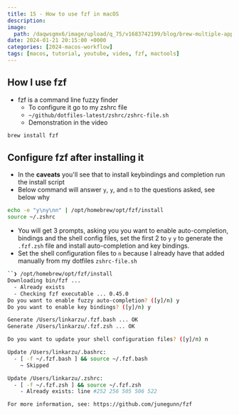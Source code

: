 ```yaml
---
title: 15 - How to use fzf in macOS
description:
image:
  path: /daqwsgmx6/image/upload/q_75/v1683742199/blog/brew-multiple-apps.avif
date: 2024-01-21 20:15:00 +0000
categories: [2024-macos-workflow]
tags: [macos, tutorial, youtube, video, fzf, mactools]
---
```


## How I use fzf

- fzf is a command line fuzzy finder
  - To configure it go to my zshrc file
  - `~/github/dotfiles-latest/zshrc/zshrc-file.sh`
  - Demonstration in the video

```bash
brew install fzf
```

## Configure fzf after installing it

- In the **caveats** you'll see that to install keybindings and completion run
  the install script
- Below command will answer `y`, `y`, and `n` to the questions asked, see below why

```bash
echo -e "y\ny\nn" | /opt/homebrew/opt/fzf/install
source ~/.zshrc
```

- You will get 3 prompts, asking you you want to enable auto-completion,
  bindings and the shell config files, set the first 2 to `y` `y` to generate
  the `.fzf.zsh` file and install auto-completion and key bindings.
- Set the shell configuration files to `n` because I already have that added
  manually from my dotfiles `zshrc-file.sh`

```bash
``❯ /opt/homebrew/opt/fzf/install
Downloading bin/fzf ...
  - Already exists
  - Checking fzf executable ... 0.45.0
Do you want to enable fuzzy auto-completion? ([y]/n) y
Do you want to enable key bindings? ([y]/n) y

Generate /Users/linkarzu/.fzf.bash ... OK
Generate /Users/linkarzu/.fzf.zsh ... OK

Do you want to update your shell configuration files? ([y]/n) n

Update /Users/linkarzu/.bashrc:
  - [ -f ~/.fzf.bash ] && source ~/.fzf.bash
    ~ Skipped

Update /Users/linkarzu/.zshrc:
  - [ -f ~/.fzf.zsh ] && source ~/.fzf.zsh
    - Already exists: line #252 256 505 506 522

For more information, see: https://github.com/junegunn/fzf
```
